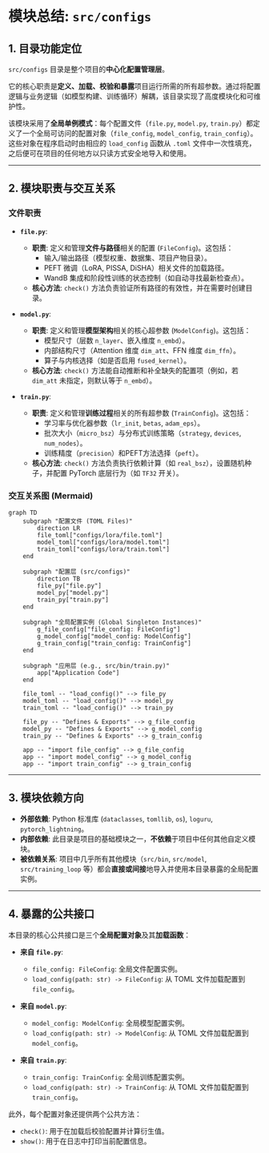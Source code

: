 # 模块总结: `src/configs`

## 1. 目录功能定位

`src/configs` 目录是整个项目的**中心化配置管理层**。

它的核心职责是**定义、加载、校验和暴露**项目运行所需的所有超参数。通过将配置逻辑与业务逻辑（如模型构建、训练循环）解耦，该目录实现了高度模块化和可维护性。

该模块采用了**全局单例模式**：每个配置文件（`file.py`, `model.py`, `train.py`）都定义了一个全局可访问的配置对象（`file_config`, `model_config`, `train_config`）。这些对象在程序启动时由相应的 `load_config` 函数从 `.toml` 文件中一次性填充，之后便可在项目的任何地方以只读方式安全地导入和使用。

---

## 2. 模块职责与交互关系

### 文件职责

- **`file.py`**:
  - **职责**: 定义和管理**文件与路径**相关的配置 (`FileConfig`)。这包括：
    - 输入/输出路径（模型权重、数据集、项目产物目录）。
    - PEFT 微调（LoRA, PISSA, DiSHA）相关文件的加载路径。
    - WandB 集成和阶段性训练的状态控制（如自动寻找最新检查点）。
  - **核心方法**: `check()` 方法负责验证所有路径的有效性，并在需要时创建目录。

- **`model.py`**:
  - **职责**: 定义和管理**模型架构**相关的核心超参数 (`ModelConfig`)。这包括：
    - 模型尺寸（层数 `n_layer`、嵌入维度 `n_embd`）。
    - 内部结构尺寸（Attention 维度 `dim_att`、FFN 维度 `dim_ffn`）。
    - 算子与内核选择（如是否启用 `fused_kernel`）。
  - **核心方法**: `check()` 方法能自动推断和补全缺失的配置项（例如，若 `dim_att` 未指定，则默认等于 `n_embd`）。

- **`train.py`**:
  - **职责**: 定义和管理**训练过程**相关的所有超参数 (`TrainConfig`)。这包括：
    - 学习率与优化器参数（`lr_init`, `betas`, `adam_eps`）。
    - 批次大小（`micro_bsz`）与分布式训练策略（`strategy`, `devices`, `num_nodes`）。
    - 训练精度（`precision`）和PEFT方法选择（`peft`）。
  - **核心方法**: `check()` 方法负责执行依赖计算（如 `real_bsz`），设置随机种子，并配置 PyTorch 底层行为（如 `TF32` 开关）。

### 交互关系图 (Mermaid)

```mermaid
graph TD
    subgraph "配置文件 (TOML Files)"
        direction LR
        file_toml["configs/lora/file.toml"]
        model_toml["configs/lora/model.toml"]
        train_toml["configs/lora/train.toml"]
    end

    subgraph "配置层 (src/configs)"
        direction TB
        file_py["file.py"]
        model_py["model.py"]
        train_py["train.py"]
    end

    subgraph "全局配置实例 (Global Singleton Instances)"
        g_file_config["file_config: FileConfig"]
        g_model_config["model_config: ModelConfig"]
        g_train_config["train_config: TrainConfig"]
    end

    subgraph "应用层 (e.g., src/bin/train.py)"
        app["Application Code"]
    end
    
    file_toml -- "load_config()" --> file_py
    model_toml -- "load_config()" --> model_py
    train_toml -- "load_config()" --> train_py

    file_py -- "Defines & Exports" --> g_file_config
    model_py -- "Defines & Exports" --> g_model_config
    train_py -- "Defines & Exports" --> g_train_config

    app -- "import file_config" --> g_file_config
    app -- "import model_config" --> g_model_config
    app -- "import train_config" --> g_train_config

```

---

## 3. 模块依赖方向

- **外部依赖**: Python 标准库 (`dataclasses`, `tomllib`, `os`), `loguru`, `pytorch_lightning`。
- **内部依赖**: 此目录是项目的基础模块之一，**不依赖**于项目中任何其他自定义模块。
- **被依赖关系**: 项目中几乎所有其他模块（`src/bin`, `src/model`, `src/training_loop` 等）都会**直接或间接**地导入并使用本目录暴露的全局配置实例。

---

## 4. 暴露的公共接口

本目录的核心公共接口是三个**全局配置对象**及其**加载函数**：

- **来自 `file.py`**:
  - `file_config: FileConfig`: 全局文件配置实例。
  - `load_config(path: str) -> FileConfig`: 从 TOML 文件加载配置到 `file_config`。

- **来自 `model.py`**:
  - `model_config: ModelConfig`: 全局模型配置实例。
  - `load_config(path: str) -> ModelConfig`: 从 TOML 文件加载配置到 `model_config`。

- **来自 `train.py`**:
  - `train_config: TrainConfig`: 全局训练配置实例。
  - `load_config(path: str) -> TrainConfig`: 从 TOML 文件加载配置到 `train_config`。

此外，每个配置对象还提供两个公共方法：
- `check()`: 用于在加载后校验配置并计算衍生值。
- `show()`: 用于在日志中打印当前配置信息。 